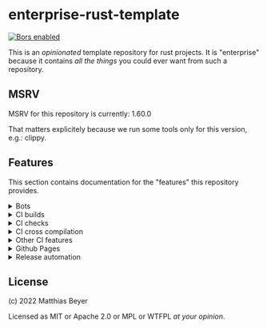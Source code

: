 # enterprise-rust-template

[![Bors enabled](https://bors.tech/images/badge_small.svg)](https://app.bors.tech/repositories/46481)

This is an _opinionated_ template repository for rust projects.
It is "enterprise" because it contains _all the things_ you could ever want from
such a repository.

## MSRV

MSRV for this repository is currently: 1.60.0

That matters explicitely because we run some tools only for this version, e.g.:
clippy.

## Features

This section contains documentation for the "features" this repository provides.

<details>
<summary>
    Bots
</summary>

### Bors

[Bors is a GitHub bot](https://bors.tech)
that prevents merge skew / semantic merge conflicts, so when a developer
checks out the main branch, they can expect all the tests to pass
out-of-the-box.

### Dependabot

Dependabot is enabled so that dependencies are always up to date.

### Stalebot

Issues and PRs are automatically marked as stale by stalebot.
PRs are closed after some period of time, but issues are not.
</details>

<details>
<summary>
    CI builds
</summary>

Builds are done for the following distributions right now:

- [ ] alpine
- [ ] archlinux
- [ ] centos
- [ ] debian
- [ ] nixos
- [ ] RHEL
- [ ] static using musl
- [x] ubuntu
- [ ] yocto
</details>

<details>
<summary>
    CI checks
</summary>

The following checks are currently executed by CI:

- [x] tests
- [x] clippy
- [ ] coverage
- [x] cargo-deny
- [x] cargo-outdated
</details>

<details>
<summary>
    CI cross compilation
</summary>

The following targets are currently enabled for cross compilation:

- [ ] ARM
- [x] RISC-V
</details>

<details>
<summary>
    Other CI features
</summary>

The following features are implemented in CI that do not fit in above
sections:

- [x] caching
- [x] commits are linted using [gitlint](https://jorisroovers.com/gitlint/)
- [x] blocking of "!fixup"/"!squash" commits
- [ ] first-time contributor message
- [ ] automatic labeling
- [ ] automatic assigning issues/PRs
- [ ] automatic reviews
    - [ ] missspell checks
    - [ ] language checks
</details>

<details>
<summary>
    Github Pages
</summary>

Github Pages are used for

- [ ] Code documentation
- [ ] website (using zola)
</details>

<details>
<summary>
    Release automation
</summary>

Nothing is implemented for release automation yet.
</details>

## License

(c) 2022 Matthias Beyer

Licensed as MIT or Apache 2.0 or MPL or WTFPL _at your opinion_.
